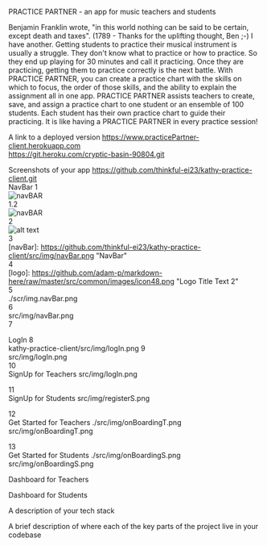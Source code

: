 PRACTICE PARTNER - an app for music teachers and students

Benjamin Franklin wrote, "in this world nothing can be said to be certain, except death and taxes". (1789 - Thanks for the uplifting thought, Ben ;-)  I have another. Getting students to practice their musical instrument is usually a struggle. They don't know what to practice or how to practice. So they end up playing for 30 minutes and call it practicing.  Once they are practicing, getting them to practice correctly is the next battle.  With PRACTICE PARTNER, you can create a practice chart with the skills on which to focus, the order of those skills, and the ability to explain the assignment all in one app. PRACTICE PARTNER assists teachers to create, save, and assign a practice chart to one student or an ensemble of 100 students.  Each student has their own practice chart to guide their practicing.  It is like having a PRACTICE PARTNER in every practice session!

A link to a deployed version
https://www.practicePartner-client.herokuapp.com <br />
https://git.heroku.com/cryptic-basin-90804.git <br />

Screenshots of your app
https://github.com/thinkful-ei23/kathy-practice-client.git <br />
NavBar
1<br />
![navBAR](https://github.com/thinkful-ei23/kathy-practice-client/src/img/navBar.png)<br />
1.2<br />
![navBAR](kathy-practice-client/src/img/navBar.png)<br />
2<br />
![alt text](kathy-practice-client/src/img/navBar.png "NavBar")<br />
3<br />
[navBar]: https://github.com/thinkful-ei23/kathy-practice-client/src/img/navBar.png "NavBar"<br />
4<br />
[logo]: https://github.com/adam-p/markdown-here/raw/master/src/common/images/icon48.png "Logo Title Text 2"<br />
5<br />
./scr/img.navBar.png<br />
6<br />
src/img/navBar.png<br />
7<br />

LogIn
8<br />
 kathy-practice-client/src/img/logIn.png
 9<br />
src/img/logIn.png <br />
10<br />
SignUp for Teachers
src/img/logIn.png<br />

11<br />
SignUp for Students
src/img/registerS.png<br />

12<br />
Get Started for Teachers
./src/img/onBoardingT.png<br />
src/img/onBoardingT.png<br />

13<br />
Get Started for Students
./src/img/onBoardingS.png<br />
src/img/onBoardingS.png<br />

Dashboard for Teachers

Dashboard for Students


A description of your tech stack

A brief description of where each of the key parts of the project live in your codebase
